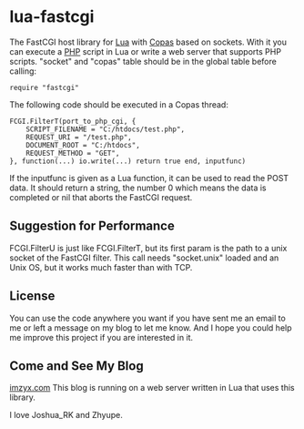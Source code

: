 lua-fastcgi
===========

The FastCGI host library for [Lua](http://www.lua.org) with [Copas](//github.com/keplerproject/copas) based on sockets. With it you can execute a [PHP](http://php.net/) script in Lua or write a web server that supports PHP scripts. "socket" and "copas" table should be in the global table before calling:

    require "fastcgi"

The following code should be executed in a Copas thread:

    FCGI.FilterT(port_to_php_cgi, {
        SCRIPT_FILENAME = "C:/htdocs/test.php",
        REQUEST_URI = "/test.php",
        DOCUMENT_ROOT = "C:/htdocs",
        REQUEST_METHOD = "GET",
    }, function(...) io.write(...) return true end, inputfunc)
  
If the inputfunc is given as a Lua function, it can be used to read the POST data. It should return a string, the number 0 which means the data is completed or nil that aborts the FastCGI request.

## Suggestion for Performance

FCGI.FilterU is just like FCGI.FilterT, but its first param is the path to a unix socket of the FastCGI filter. This call needs "socket.unix" loaded and an Unix OS, but it works much faster than with TCP.

## License

You can use the code anywhere you want if you have sent me an email to me or left a message on my blog to let me know. And I hope you could help me improve this project if you are interested in it.

## Come and See My Blog

[imzyx.com](http://imzyx.com) This blog is running on a web server written in Lua that uses this library.

I love Joshua_RK and Zhyupe.
